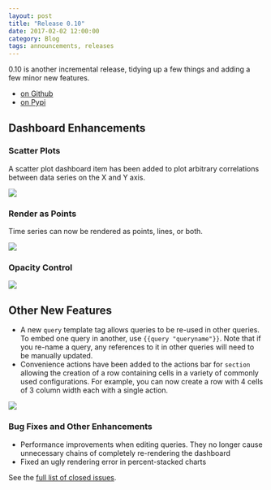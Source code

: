 ```yaml
---
layout: post
title: "Release 0.10"
date: 2017-02-02 12:00:00
category: Blog
tags: announcements, releases
---
```


0.10 is another incremental release, tidying up a few things and
adding a few minor new features.

* [on Github](https://github.com/tessera-metrics/tessera/releases/tag/v0.10)
* [on Pypi](https://pypi.python.org/pypi/tessera/0.10.0)

## Dashboard Enhancements

### Scatter Plots

A scatter plot dashboard item has been added to plot arbitrary
correlations between data series on the X and Y axis.

![]({{site.baseurl}}/images/0.10/scatter-plot.png)

### Render as Points

Time series can now be rendered as points, lines, or both.

![]({{site.baseurl}}/images/0.10/points.png)

### Opacity Control

![]({{site.baseurl}}/images/0.10/opacity.png)

## Other New Features

* A new `query` template tag allows queries to be re-used in other
  queries. To embed one query in another, use `{{query
  "queryname"}}`. Note that if you re-name a query, any references to
  it in other queries will need to be manually updated.
* Convenience actions have been added to the actions bar for `section`
  allowing the creation of a row containing cells in a variety of
  commonly used configurations. For example, you can now create a row
  with 4 cells of 3 column width each with a single action.

![]({{site.baseurl}}/images/0.10/section.png)


### Bug Fixes and Other Enhancements

* Performance improvements when editing queries. They no longer cause unnecessary chains of completely re-rendering the dashboard
* Fixed an ugly rendering error in percent-stacked charts

See the [full list of closed issues](https://github.com/tessera-metrics/tessera/issues?q=milestone%3A%22Release+0.10).
